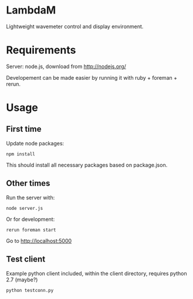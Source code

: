 LambdaM
=======

Lightweight wavemeter control and display environment.

Requirements
============

Server: node.js, download from http://nodejs.org/

Developement can be made easier by running it with ruby + foreman + rerun.

Usage
=====

First time
----------

Update node packages:

    npm install

This should install all necessary packages based on package.json.

Other times
-----------

Run the server with:

    node server.js

Or for development:

    rerun foreman start

Go to [http://localhost:5000](http://localhost:5000)

Test client
-----------

Example python client included, within the client directory, requires python 2.7 (maybe?)

    python testconn.py